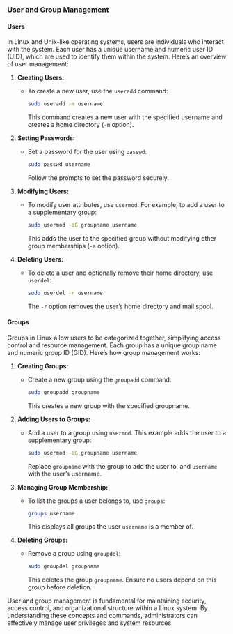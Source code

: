 ### User and Group Management

#### Users

In Linux and Unix-like operating systems, users are individuals who interact with the system. Each user has a unique username and numeric user ID (UID), which are used to identify them within the system. Here’s an overview of user management:

1. **Creating Users:**
   - To create a new user, use the `useradd` command:
     ```bash
     sudo useradd -m username
     ```
     This command creates a new user with the specified username and creates a home directory (`-m` option).

2. **Setting Passwords:**
   - Set a password for the user using `passwd`:
     ```bash
     sudo passwd username
     ```
     Follow the prompts to set the password securely.

3. **Modifying Users:**
   - To modify user attributes, use `usermod`. For example, to add a user to a supplementary group:
     ```bash
     sudo usermod -aG groupname username
     ```
     This adds the user to the specified group without modifying other group memberships (`-a` option).

4. **Deleting Users:**
   - To delete a user and optionally remove their home directory, use `userdel`:
     ```bash
     sudo userdel -r username
     ```
     The `-r` option removes the user’s home directory and mail spool.

#### Groups

Groups in Linux allow users to be categorized together, simplifying access control and resource management. Each group has a unique group name and numeric group ID (GID). Here’s how group management works:

1. **Creating Groups:**
   - Create a new group using the `groupadd` command:
     ```bash
     sudo groupadd groupname
     ```
     This creates a new group with the specified groupname.

2. **Adding Users to Groups:**
   - Add a user to a group using `usermod`. This example adds the user to a supplementary group:
     ```bash
     sudo usermod -aG groupname username
     ```
     Replace `groupname` with the group to add the user to, and `username` with the user’s username.

3. **Managing Group Membership:**
   - To list the groups a user belongs to, use `groups`:
     ```bash
     groups username
     ```
     This displays all groups the user `username` is a member of.

4. **Deleting Groups:**
   - Remove a group using `groupdel`:
     ```bash
     sudo groupdel groupname
     ```
     This deletes the group `groupname`. Ensure no users depend on this group before deletion.

User and group management is fundamental for maintaining security, access control, and organizational structure within a Linux system. By understanding these concepts and commands, administrators can effectively manage user privileges and system resources.
